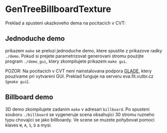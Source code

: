 GenTreeBillboardTexture
=======================
Preklad a spusteni ukazkoveho dema na pocitacich v CVT:

Jednoduche demo
----------------
prikazem `make` se prelozi jednoduche demo, ktere spustite z prikazove radky `./demo`. Pokud si prejete parametrizovat generovani stromu pouzijte program `./demo_gui`, ktery zkompilujete prikazem `make gui`.

POZOR: Na pocitacich v CVT neni nainstalovana podpora [GLADE](http://glade.gnome.org), ktery pouzivame pri vytvareni GUI. Preklad funguje na serveru eva.fit.vutbr.cz (`gmake gui`).

Billboard demo
---------------
3D demo zkompilujete zadanim `make` v adresari `billboard`. Po spusteni souboru `./billboard` se vygeneruje scena obsahujici 30 stromu ruzneho typu chovajici se jako billboardy. Ve scene se muzete pohybovat pomoci klaves `W`, `A`, `S`, `D` a mysi.
